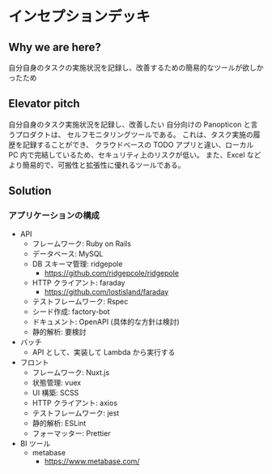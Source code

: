 # インセプションデッキ

## Why we are here?

自分自身のタスクの実施状況を記録し、改善するための簡易的なツールが欲しかったため

## Elevator pitch

自分自身のタスク実施状況を記録し、改善したい
自分向けの
Panopticon と言うプロダクトは、
セルフモニタリングツールである。
これは、タスク実施の履歴を記録することができ、
クラウドベースの TODO アプリと違い、ローカル PC 内で完結しているため、セキュリティ上のリスクが低い。
また、Excel などより簡易的で、可搬性と拡張性に優れるツールである。

## Solution

### アプリケーションの構成

- API
  - フレームワーク: Ruby on Rails
  - データベース: MySQL
  - DB スキーマ管理: ridgepole
    - https://github.com/ridgepcole/ridgepole
  - HTTP クライアント: faraday
    - https://github.com/lostisland/faraday
  - テストフレームワーク: Rspec
  - シード作成: factory-bot
  - ドキュメント: OpenAPI (具体的な方針は検討)
  - 静的解析: 要検討
- バッチ
  - API として、実装して Lambda から実行する
- フロント
  - フレームワーク: Nuxt.js
  - 状態管理: vuex
  - UI 構築: SCSS
  - HTTP クライアント: axios
  - テストフレームワーク: jest
  - 静的解析: ESLint
  - フォーマッター: Prettier
- BI ツール
  - metabase
    - https://www.metabase.com/
